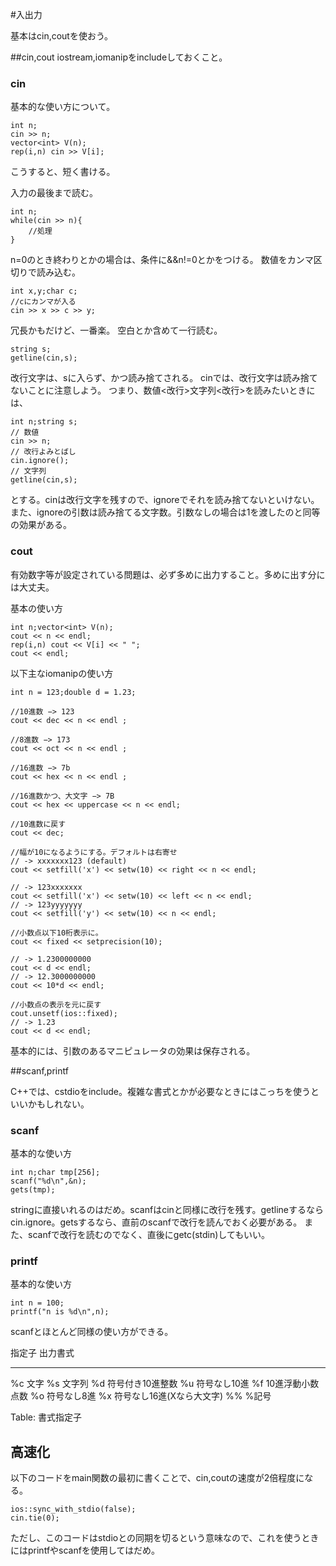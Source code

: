 #入出力

基本はcin,coutを使おう。

##cin,cout
iostream,iomanipをincludeしておくこと。

### cin
基本的な使い方について。

~~~~~~{.cpp}
int n;
cin >> n;
vector<int> V(n);
rep(i,n) cin >> V[i];
~~~~~~
こうすると、短く書ける。

入力の最後まで読む。

~~~~~~{.cpp}
int n;
while(cin >> n){
    //処理
}
~~~~~~
n=0のとき終わりとかの場合は、条件に&&n!=0とかをつける。
数値をカンマ区切りで読み込む。

~~~~~~{.cpp}
int x,y;char c;
//cにカンマが入る
cin >> x >> c >> y;
~~~~~~
冗長かもだけど、一番楽。
空白とか含めて一行読む。

~~~~~~{.cpp}
string s;
getline(cin,s);
~~~~~~

改行文字は、sに入らず、かつ読み捨てされる。
cinでは、改行文字は読み捨てないことに注意しよう。
つまり、数値\<改行\>文字列\<改行\>を読みたいときには、

~~~~~~{.cpp}
int n;string s;
// 数値
cin >> n;
// 改行よみとばし
cin.ignore();
// 文字列
getline(cin,s);
~~~~~~

とする。cinは改行文字を残すので、ignoreでそれを読み捨てないといけない。
また、ignoreの引数は読み捨てる文字数。引数なしの場合は1を渡したのと同等の効果がある。

### cout

有効数字等が設定されている問題は、必ず多めに出力すること。多めに出す分には大丈夫。

基本の使い方

~~~~~~{.cpp}
int n;vector<int> V(n);
cout << n << endl;
rep(i,n) cout << V[i] << " ";
cout << endl;
~~~~~~

以下主なiomanipの使い方

~~~~~~{.cpp}
int n = 123;double d = 1.23;

//10進数 −> 123
cout << dec << n << endl ;

//8進数 −> 173
cout << oct << n << endl ;

//16進数 −> 7b
cout << hex << n << endl ;

//16進数かつ、大文字 −> 7B
cout << hex << uppercase << n << endl;

//10進数に戻す
cout << dec;

//幅が10になるようにする。デフォルトは右寄せ
// -> xxxxxxx123 (default)
cout << setfill('x') << setw(10) << right << n << endl;

// -> 123xxxxxxx
cout << setfill('x') << setw(10) << left << n << endl;
// -> 123yyyyyyy
cout << setfill('y') << setw(10) << n << endl;

//小数点以下10桁表示に。
cout << fixed << setprecision(10);

// -> 1.2300000000
cout << d << endl;
// -> 12.3000000000
cout << 10*d << endl;

//小数点の表示を元に戻す
cout.unsetf(ios::fixed);
// -> 1.23
cout << d << endl;
~~~~~~

基本的には、引数のあるマニピュレータの効果は保存される。

##scanf,printf

C++では、cstdioをinclude。複雑な書式とかが必要なときにはこっちを使うといいかもしれない。

### scanf

基本的な使い方

~~~~~~{.cpp}
int n;char tmp[256];
scanf("%d\n",&n);
gets(tmp);
~~~~~~

stringに直接いれるのはだめ。scanfはcinと同様に改行を残す。getlineするなら
cin.ignore。getsするなら、直前のscanfで改行を読んでおく必要がある。
また、scanfで改行を読むのでなく、直後にgetc(stdin)してもいい。

### printf

基本的な使い方

~~~~~~{.cpp}
int n = 100;
printf("n is %d\n",n);
~~~~~~

scanfとほとんど同様の使い方ができる。

指定子   出力書式
-------- ---------------------------
%c       文字
%s       文字列
%d       符号付き10進整数
%u       符号なし10進
%f       10進浮動小数点数
%o       符号なし8進
%x       符号なし16進(Xなら大文字)
%%       %記号

Table: 書式指定子

## 高速化


以下のコードをmain関数の最初に書くことで、cin,coutの速度が2倍程度になる。

~~~~~~{.cpp}
ios::sync_with_stdio(false);
cin.tie(0);
~~~~~~
ただし、このコードはstdioとの同期を切るという意味なので、これを使うときにはprintfやscanfを使用してはだめ。
